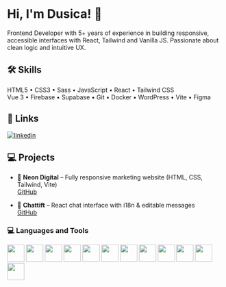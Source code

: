 
# Hi, I'm Dusica! 👋




Frontend Developer with 5+ years of experience in building responsive, accessible interfaces with React, Tailwind and Vanilla JS. Passionate about clean logic and intuitive UX.



## 🛠 Skills
HTML5 • CSS3 • Sass • JavaScript • React • Tailwind CSS  
Vue 3 • Firebase • Supabase • Git • Docker • WordPress • Vite • Figma
## 🔗 Links

[![linkedin](https://img.shields.io/badge/linkedin-0A66C2?style=for-the-badge&logo=linkedin&logoColor=white)](https://www.linkedin.com/in/dusica-andric/)



## 💻 Projects

- 🎯 **Neon Digital** – Fully responsive marketing website (HTML, CSS, Tailwind, Vite)  
  [GitHub](https://github.com/andric-dusica/neon-digital)

- 💬 **Chattift** – React chat interface with i18n & editable messages  
  [GitHub](https://github.com/andric-dusica/chattift-project)

### 💻 Languages and Tools

<p align="left">
  <img src="https://cdn.jsdelivr.net/gh/devicons/devicon/icons/html5/html5-original.svg" width="40" />
  <img src="https://cdn.jsdelivr.net/gh/devicons/devicon/icons/css3/css3-original.svg" width="40" />
  <img src="https://cdn.jsdelivr.net/gh/devicons/devicon/icons/sass/sass-original.svg" width="40" />
  <img src="https://cdn.jsdelivr.net/gh/devicons/devicon/icons/javascript/javascript-original.svg" width="40" />
  <img src="https://cdn.jsdelivr.net/gh/devicons/devicon/icons/react/react-original.svg" width="40" />
  <img src="https://cdn.jsdelivr.net/gh/devicons/devicon/icons/vuejs/vuejs-original.svg" width="40" />
  <img src="https://cdn.jsdelivr.net/gh/devicons/devicon/icons/firebase/firebase-plain.svg" width="40" />
  <img src="https://cdn.jsdelivr.net/gh/devicons/devicon/icons/supabase/supabase-original.svg" width="40" />
  <img src="https://cdn.jsdelivr.net/gh/devicons/devicon/icons/git/git-original.svg" width="40" />
  <img src="https://cdn.jsdelivr.net/gh/devicons/devicon/icons/docker/docker-original.svg" width="40" />
  <img src="https://cdn.jsdelivr.net/gh/devicons/devicon/icons/wordpress/wordpress-plain.svg" width="40" />
  <img src="https://cdn.jsdelivr.net/gh/devicons/devicon/icons/figma/figma-original.svg" width="40" />
</p>
